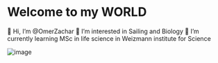 # Welcome to my WORLD

👋 Hi, I’m @OmerZachar
👀 I’m interested in Sailing and Biology
🌱 I’m currently learning MSc in life science in Weizmann institute for Science

![image](https://github.com/OmerZachar/OZ-demo.github.io/assets/166693060/af678ece-fb2f-4da8-b62f-58d5e63b6fa6)
